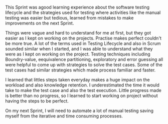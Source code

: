 This Sprint was agood learning experience about the software testing lifecycle and the strategies used for testing where activities like the manual testing was easier but tedious, learned from mistakes to make improvements on the next Sprint.

Things were vague and hard to understand for me at first, but they got easier as I kept on working on the projects. Practise makes perfect couldn't be more true. A lot of the terms used in Testing Lifecycle and also in Scrum sounded similar when I started, and I was able to understand what they were as I kept on working on the project. Testing techniques including Boundry-value, eequivalence partitioning, exploratory and error guessing all were helpful to come up with strategies to solve the test cases. Some of the test cases had similar strategies which made process familiar and faster.

I learned that littles steps taken everyday makes a huge impact on the workload and also knowledge retention. I underestimated the time it would take to make the test case and also the test execution. Little progress made is better than no progress, so I learned to start working on project without having the steps to be perfect.

On my next Sprint, I will need to automate a lot of manual testing saving myself from the iterative and time consuming processes.

